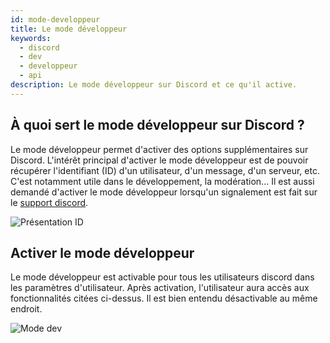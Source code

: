 ```yaml
---
id: mode-developpeur
title: Le mode développeur
keywords:
  - discord
  - dev
  - developpeur
  - api
description: Le mode développeur sur Discord et ce qu'il active.
---
```

## À quoi sert le mode développeur sur Discord ?
Le mode développeur permet d'activer des options supplémentaires sur Discord. L'intérêt principal d'activer le mode développeur est de pouvoir récupérer l'identifiant (ID) d'un utilisateur, d'un message, d'un serveur, etc. C'est notamment utile dans le développement, la modération... Il est aussi demandé d'activer le mode développeur lorsqu'un signalement est fait sur le [support discord](https://support.discord.com/hc/fr/requests/new).

![Présentation ID](https://i.discord.fr/Ajx1.png)

## Activer le mode développeur
Le mode développeur est activable pour tous les utilisateurs discord dans les paramètres d'utilisateur. Après activation, l'utilisateur aura accès aux fonctionnalités citées ci-dessus. Il est bien entendu désactivable au même endroit.

![Mode dev](https://i.discord.fr/exfh.png)
